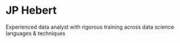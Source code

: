 # JP Hebert 
Experienced data analyst with rigorous
training across data science languages & techniques

